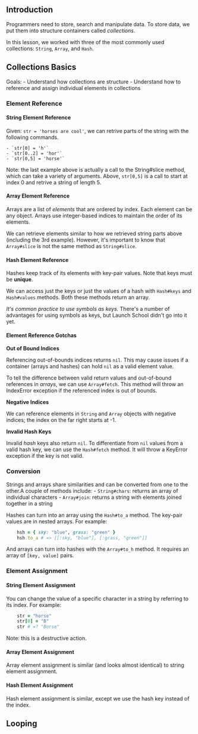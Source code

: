 ## Introduction

Programmers need to store, search and manipulate data. To store data, we put them into structure containers called
*collections*.

In this lesson, we worked with three of the most commonly used collections: `String`, `Array`, and `Hash`.



## Collections Basics

Goals:
    - Understand how collections are structure
    - Understand how to reference and assign individual elements in collections


### Element Reference

#### String Element Reference

Given: `str = 'horses are cool'`, we can retrive parts of the string with the following commands.

    - `str[0] = 'h'`
    - `str[0..2] = 'hor'`
    - `str[0,5] = 'horse'`

Note: the last example above is actually a call to the String#slice method, which can take a variety of arguments. Above, `str[0,5]` is a call to start at index 0 and retrive a string of length 5.

#### Array Element Reference

Arrays are a list of *elements* that are ordered by index. Each element can be any object. Arrays use integer-based indices to maintain the order of its elements.

We can retrieve elements similar to how we retrieved string parts above (including the 3rd example). However, it's important to know that `Array#slice` is not the same method as `String#slice`.

#### Hash Element Reference

Hashes keep track of its elements with key-pair values. Note that keys must be **unique**.

We can access just the keys or just the values of a hash with `Hash#keys` and `Hash#values` methods. Both these methods return an array.

*It's common practice to use symbols as keys.* There's a number of advantages for using symbols as keys, but Launch School didn't go into it yet.

#### Element Reference Gotchas

**Out of Bound Indices**

Referencing out-of-bounds indices returns `nil`. This may cause issues if a container (arrays and hashes) can hold `nil` as a valid element value.

To tell the difference between valid return values and out-of-bound references in *arrays*, we can use `Array#fetch`. This method will throw an IndexError exception if the referenced index is out of bounds.

**Negative Indices**

We can reference elements in `String` and `Array` objects with negative indices; the index on the far right starts at -1.

**Invalid Hash Keys**

Invalid *hash* keys also return `nil`. To differentiate from `nil` values from a valid hash key, we can use the `Hash#fetch` method. It will throw a KeyError exception if the key is not valid.


### Conversion

Strings and arrays share similarities and can be converted from one to the other.A couple of methods include:
    - `String#chars`: returns an array of individual characters
    - `Array#join`: returns a string with elements joined together in a string

Hashes can turn into an array using the `Hash#to_a` method. The key-pair values are in nested arrays. For example:

``` ruby
    hsh = { sky: "blue", grass: "green" }
    hsh.to_a # => [[:sky, "blue"], [:grass, "green"]]
```

And arrays can turn into hashes with the `Array#to_h` method. It requires an array of `[key, value]` pairs.


### Element Assignment

#### String Element Assignment

You can change the value of a specific character in a string by referring to its index. For example:

``` ruby
    str = "horse"
    str[0] = "B"
    str # =? "Borse"
```

Note: this is a destructive action.

#### Array Element Assignment

Array element assignment is similar (and looks almost identical) to string element assignment.

#### Hash Element Assignment

Hash element assignment is similar, except we use the hash key instead of the index.



## Looping





